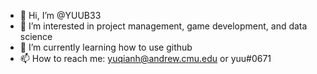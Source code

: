 - 👋 Hi, I’m @YUUB33
- 👀 I’m interested in project management, game development, and data science
- 🌱 I’m currently learning how to use github
- 📫 How to reach me: yuqianh@andrew.cmu.edu or yuu#0671

<!---
YUUB33/YUUB33 is a ✨ special ✨ repository because its `README.md` (this file) appears on your GitHub profile.
You can click the Preview link to take a look at your changes.
--->
